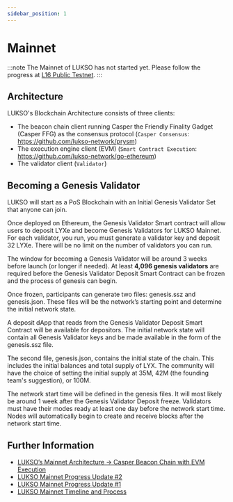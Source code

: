 ```yaml
---
sidebar_position: 1
---
```


# Mainnet

:::note
The Mainnet of LUKSO has not started yet. Please follow the progress at [L16 Public Testnet](./l16-testnet/parameters).
:::

## Architecture

LUKSO's Blockchain Architecture consists of three clients:

- The beacon chain client running Casper the Friendly Finality Gadget (Casper FFG) as the consensus protocol (`Casper Consensus`: <https://github.com/lukso-network/prysm>)
- The execution engine client (EVM) (`Smart Contract Execution`: <https://github.com/lukso-network/go-ethereum>)
- The validator client (`Validator`)

## Becoming a Genesis Validator

LUKSO will start as a PoS Blockchain with an Initial Genesis Validator Set that anyone can join.

Once deployed on Ethereum, the Genesis Validator Smart contract will allow users to deposit LYXe and become Genesis Validators for LUKSO Mainnet. For each validator, you run, you must generate a validator key and deposit 32 LYXe. There will be no limit on the number of validators you can run.

The window for becoming a Genesis Validator will be around 3 weeks before launch (or longer if needed). At least **4,096 genesis validators** are required before the Genesis Validator Deposit Smart Contract can be frozen and the process of genesis can begin.

Once frozen, participants can generate two files: genesis.ssz and genesis.json. These files will be the network’s starting point and determine the initial network state.

A deposit dApp that reads from the Genesis Validator Deposit Smart Contract will be available for depositors. The initial network state will contain all Genesis Validator keys and be made available in the form of the genesis.ssz file.

The second file, genesis.json, contains the initial state of the chain. This includes the initial balances and total supply of LYX. The community will have the choice of setting the initial supply at 35M, 42M (the founding team's suggestion), or 100M.

The network start time will be defined in the genesis files. It will most likely be around 1 week after the Genesis Validator Deposit freeze. Validators must have their modes ready at least one day before the network start time. Nodes will automatically begin to create and receive blocks after the network start time.

## Further Information

- [LUKSO’s Mainnet Architecture → Casper Beacon Chain with EVM Execution](https://medium.com/lukso/luksos-mainnet-architecture-casper-beacon-chain-with-evm-execution-f68f9ef7039a)
- [LUKSO Mainnet Progress Update #2](https://medium.com/lukso/an-update-on-the-road-to-mainnet-48d39ce411d7)
- [LUKSO Mainnet Progress Update #1](https://medium.com/lukso/lukso-mainnet-progress-update-1-5d678e47a3eb)
- [LUKSO Mainnet Timeline and Process](https://medium.com/lukso/lukso-mainnet-timeline-and-process-dd997fe811c8)
